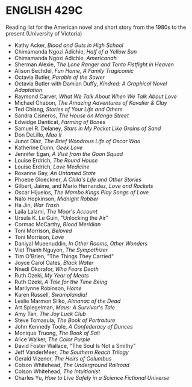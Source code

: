 # ENGLISH 429C 

Reading list for the American novel and short story from the 1980s to the present (University of Victoria) 

* Kathy Acker, *Blood and Guts in High School* 
* Chimamanda Ngozi Adichie, *Half of a Yellow Sun*
* Chimamanda Ngozi Adichie, *Americanah* 
* Sherman Alexie, *The Lone Ranger and Tonto Fistfight in Heaven*
* Alison Bechdel, *Fun Home, A Family Tragicomic*
* Octavia Butler, *Parable of the Sower* 
* Octavia Butler with Damian Duffy, *Kindred: A Graphical Novel Adaptation*
* Raymond Carver, *What We Talk About When We Talk About Love*
* Michael Chabon, *The Amazing Adventures of Kavalier & Clay* 
* Ted Chiang, *Stories of Your Life and Others*
* Sandra Cisneros, *The House on Mango Street* 
* Edwidge Danticat, *Farming of Bones*
* Samuel R. Delaney, *Stars in My Pocket Like Grains of Sand*
* Don DeLillo, *Mao II* 
* Junot Díaz, *The Brief Wondrous Life of Oscar Wao*
* Katherine Dunn, *Geek Love*
* Jennifer Egan, *A Visit from the Goon Squad*
* Louise Erdrich, *The Round House*
* Louise Erdrich, *Love Medicine* 
* Roxanne Gay, *An Untamed State*
* Phoebe Gloeckner, *A Child's Life and Other Stories*
* Gilbert, Jaime, and Mario Hernandez, *Love and Rockets*
* Oscar Hijuelos, *The Mambo Kings Play Songs of Love* 
* Nalo Hopkinson, *Midnight Robber*
* Ha Jin, *War Trash* 
* Laila Lalami, *The Moor's Account* 
* Ursula K. Le Guin, "Unlocking the Air"
* Cormac McCarthy, *Blood Meridian* 
* Toni Morrison, *Beloved* 
* Toni Morrison, *Love* 
* Daniyal Mueenuddin, *In Other Rooms, Other Wonders*
* Viet Thanh Nguyen, *The Sympathizer*
* Tim O'Brien, "The Things They Carried"
* Joyce Carol Oates, *Black Water*
* Nnedi Okorafor, *Who Fears Death* 
* Ruth Ozeki, *My Year of Meats* 
* Ruth Ozeki, *A Tale for the Time Being*
* Marilynne Robinson, *Home* 
* Karen Russell, *Swamplandia!* 
* Leslie Marmon Silko, *Almanac of the Dead*
* Art Spiegelman, *Maus: A Survivor's Tale*
* Amy Tan, *The Joy Luck Club*
* Steve Tomasula, *The Book of Portraiture*
* John Kennedy Toole, *A Confederacy of Dunces* 
* Monique Truong, *The Book of Salt*
* Alice Walker, *The Color Purple*
* David Foster Wallace, "The Soul Is Not a Smithy"
* Jeff VanderMeer, *The Southern Reach Trilogy*
* Gerald Vizenor, *The Heirs of Columbus*
* Colson Whitehead, *The Underground Railroad* 
* Colson Whitehead, *The Intuitionist*
* Charles Yu, *How to Live Safely in a Science Fictional Universe* 
